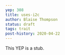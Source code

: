 ```yaml
---
yep: 308
title: uses-i2c
author: Blaise Thompson
status: draft
tags: trait
post-history: 2020-04-22
---
```


This YEP is a stub.
